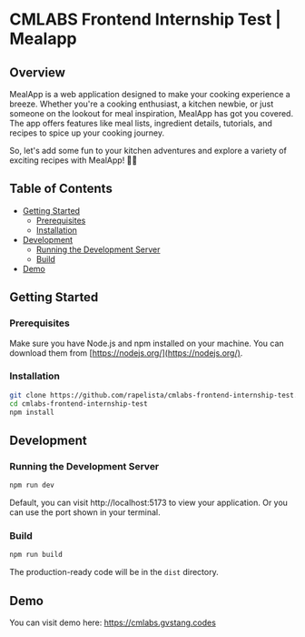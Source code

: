 # CMLABS Frontend Internship Test | Mealapp

## Overview

MealApp is a web application designed to make your cooking experience a breeze. Whether you're a cooking enthusiast, a kitchen newbie, or just someone on the lookout for meal inspiration, MealApp has got you covered. The app offers features like meal lists, ingredient details, tutorials, and recipes to spice up your cooking journey.

So, let's add some fun to your kitchen adventures and explore a variety of exciting recipes with MealApp! 🍳✨

## Table of Contents

- [Getting Started](#getting-started)
  - [Prerequisites](#prerequisites)
  - [Installation](#installation)
- [Development](#development)
  - [Running the Development Server](#running-the-development-server)
  - [Build](#build)
- [Demo](#demo)

## Getting Started

### Prerequisites

Make sure you have Node.js and npm installed on your machine. You can download them from [https://nodejs.org/](https://nodejs.org/).

### Installation

```bash
git clone https://github.com/rapelista/cmlabs-frontend-internship-test.git
cd cmlabs-frontend-internship-test
npm install
```

## Development

### Running the Development Server

```bash
npm run dev
```

Default, you can visit http://localhost:5173 to view your application. Or you can use the port shown in your terminal.

### Build

```bash
npm run build
```

The production-ready code will be in the `dist` directory.

## Demo

You can visit demo here: https://cmlabs.gvstang.codes
